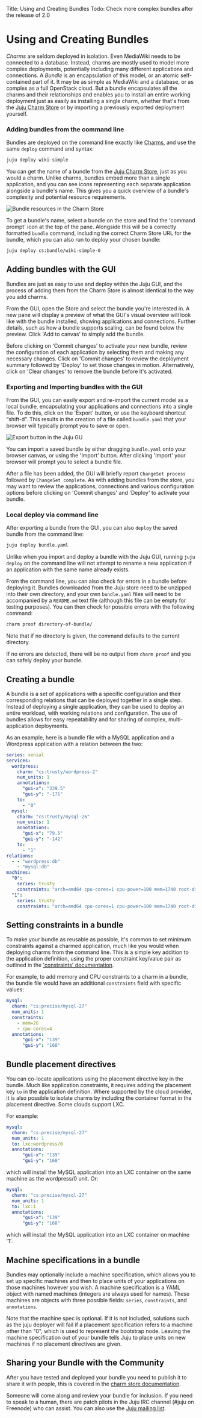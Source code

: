 Title: Using and Creating Bundles
Todo: Check more complex bundles after the release of 2.0

# Using and Creating Bundles

*Charms* are seldom deployed in isolation. Even
MediaWiki needs to be connected to a database. Instead, charms are mostly used
to model more complex deployments, potentially including many different
applications and connections. A *Bundle* is an encapsulation of this model, or 
an atomic self-contained part of it. It may be as simple as MediaWiki and a
database, or as complex as a full OpenStack cloud. But a bundle
encapsulates all the charms and their relationships and enables you to install
an entire working deployment just as easily as installing a single charm,
whether that's from the [Juju Charm Store][store]
or by importing a previously exported deployment yourself.

### Adding bundles from the command line

Bundles are deployed on the command line exactly like
[Charms](./charms-deploying.html), and use the same `deploy` command and
syntax:

```bash
juju deploy wiki-simple
```

You can get the name of a bundle from the 
[Juju Charm Store][store], just as you would a charm.
Unlike charms, bundles embed more than a single application, and you can
see icons representing each separate application alongside a bundle's name. This
gives you a quick overview of a bundle's complexity and potential resource
requirements.

![Bundle resources in the Charm Store](media/juju2_gui_bundles_store.png)

To get a bundle's name, select a bundle on the store and find the 'command
prompt' icon at the top of the pane. Alongside this will be a correctly
formatted `bundle` command, including the correct Charm Store URL for the
bundle, which you can also run to deploy your chosen bundle:

```bash
juju deploy cs:bundle/wiki-simple-0
```

## Adding bundles with the GUI

Bundles are just as easy to use and deploy within the
Juju GUI, and the process of adding them from the Charm Store is almost
identical to the way you add charms. 

From the GUI, open the Store and select the bundle you're interested in. A new
pane will display a preview of what the GUI's visual overview will look like
with the bundle installed, showing applications and connections. Further details,
such as how a bundle supports scaling, can be found below the preview. Click
'Add to canvas' to simply add the bundle. 

Before clicking on 'Commit changes' to activate your new bundle, review the
configuration of each application by selecting them and making any necessary
changes. Click on 'Commit changes' to review the deployment summary followed by
'Deploy' to set those changes in motion. Alternatively, click on 'Clear
changes' to remove the bundle before it's activated.

### Exporting and Importing bundles with the GUI

From the GUI, you can easily export and re-import the current model as a local
bundle, encapsulating your applications and connections into a single file. To 
do this, click on the 'Export' button, or use the keyboard shortcut “shift-d”.
This results in the creation of a file called `bundle.yaml` that your browser
will typically prompt you to save or open.

![Export button in the Juju GU](media/juju2_gui_bundles_export.png)

You can import a saved bundle by either dragging `bundle.yaml` onto your
browser canvas, or using the 'Import' button. After clicking 'Import' your
browser will prompt you to select a bundle file.

After a file has been added, the GUI will briefly report `ChangeSet process`
followed by `ChangeSet complete`. As with adding bundles from the store, you
may want to review the applications, connections and various configuration 
options before clicking on 'Commit changes' and 'Deploy' to activate your 
bundle.

### Local deploy via command line

After exporting a bundle from the GUI, you can also `deploy` the saved bundle
from the command line: 

```bash
juju deploy bundle.yaml
```
Unlike when you import and deploy a bundle with the Juju GUI, running `juju
deploy` on the command line will not attempt to rename a new application if an
application with the same name already exists.

From the command line, you can also check for errors in a bundle before
deploying it. Bundles downloaded from the Juju store need to be unzipped into
their own directory, and your own `bundle.yaml` files will need to be
accompanied by a `README.md` text file (although this file can be empty for
testing purposes). You can then check for possible errors with the
following command:

```bash
charm proof directory-of-bundle/
```
Note that if no directory is given, the command defaults to the current 
directory.

If no errors are detected, there will be no output from `charm proof` and you
can safely deploy your bundle. 

## Creating a bundle

A bundle is a set of applications with a specific configuration and their
corresponding relations that can be deployed together in a single step.
Instead of deploying a single application, they can be used to deploy an entire
workload, with working relations and configuration. The use of bundles allows
for easy repeatability and for sharing of complex, multi-application deployments.

As an example, here is a bundle file with a MySQL application and a Wordpress
application with a relation between the two: 

```yaml
series: xenial
services:
  wordpress:
    charm: "cs:trusty/wordpress-2"
    num_units: 1
    annotations:
      "gui-x": "339.5"
      "gui-y": "-171"
    to:
      - "0"
  mysql:
    charm: "cs:trusty/mysql-26"
    num_units: 1
    annotations:
      "gui-x": "79.5"
      "gui-y": "-142"
    to:
      - "1"
relations:
  - - "wordpress:db"
    - "mysql:db"
machines:
  "0":
    series: trusty
    constraints: "arch=amd64 cpu-cores=1 cpu-power=100 mem=1740 root-disk=8192"
  "1":
    series: trusty
    constraints: "arch=amd64 cpu-cores=1 cpu-power=100 mem=1740 root-disk=8192"

```

## Setting constraints in a bundle

To make your bundle as reusable as possible, it's common to set minimum
constraints against a charmed application, much like you would when deploying 
charms from the command line. This is a simple key addition to the application
definition, using the proper constraint key/value pair as outlined in the
['constraints' documentation][constraints-docs].

For example, to add memory and CPU constraints to a charm in a bundle, the
bundle file would have an additional `constraints` field with specific values:

```yaml
mysql:
  charm: "cs:precise/mysql-27"
  num_units: 1
  constraints:
    - mem=2G
    - cpu-cores=4
  annotations:
      "gui-x": "139"
      "gui-y": "168"
```

## Bundle placement directives

You can co-locate applications using the placement directive key in the bundle.
Much like application constraints, it requires adding the placement key `to` in 
the application definition.
Where supported by the cloud provider, it is also possible to isolate charms
by including the container format in the placement directive. Some clouds
support LXC.

For example:

```yaml
mysql:
  charm: "cs:precise/mysql-27"
  num_units: 1
  to: lxc:wordpress/0
  annotations:
      "gui-x": "139"
      "gui-y": "168"
```

which will install the MySQL application into an LXC container on the same
machine as the wordpress/0 unit. Or:

```yaml
mysql:
  charm: "cs:precise/mysql-27"
  num_units: 1
  to: lxc:1
  annotations:
      "gui-x": "139"
      "gui-y": "168"
```
which will install the MySQL application into an LXC container on machine '1'.

## Machine specifications in a bundle

Bundles may optionally include a machine specification, which allows you to set
up specific machines and then to place units of your applications on those machines
however you wish.  A machine specification is a YAML object with named machines
(integers are always used for names).  These machines are objects with three
possible fields: `series`, `constraints`, and `annotations`.

Note that the machine spec is optional.  If it is not included, solutions such
as the juju deployer will fail if a placement specification refers to a machine
other than "0", which is used to represent the bootstrap node.  Leaving the
machine specification out of your bundle tells Juju to place units on new
machines if no placement directives are given.

## Sharing your Bundle with the Community

After you have tested and deployed your bundle you need to publish it to share
it with people, this is covered in the
[charm store documentation][store-docs]. 

Someone will come along and review your bundle for inclusion. If you need to
speak to a human, there are patch pilots in the Juju IRC channel (#juju on
Freenode) who can assist. You can also use the
[Juju mailing list][juju-list].


[store]: https://jujucharms.com/q/?type=bundle
[store-docs]: ./authors-charm-store.html
[juju-list]: https://lists.ubuntu.com/mailman/listinfo/juju
[constraints-docs]: ./charms-constraints.html
